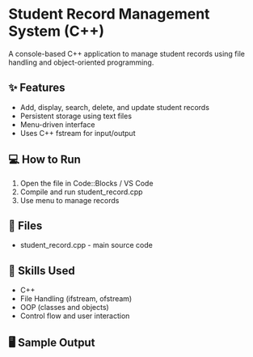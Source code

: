 # Student Record Management System (C++)

A console-based C++ application to manage student records using file handling and object-oriented programming.

## ✨ Features
- Add, display, search, delete, and update student records
- Persistent storage using text files
- Menu-driven interface
- Uses C++ fstream for input/output

## 💻 How to Run
1. Open the file in Code::Blocks / VS Code
2. Compile and run student_record.cpp
3. Use menu to manage records

## 📂 Files
- student_record.cpp - main source code

## 🚀 Skills Used
- C++
- File Handling (ifstream, ofstream)
- OOP (classes and objects)
- Control flow and user interaction

## 🖥 Sample Output
